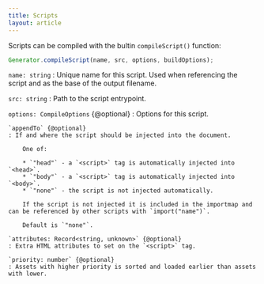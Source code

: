 ```yaml
---
title: Scripts
layout: article
---
```


Scripts can be compiled with the bultin `compileScript()` function:

```ts nolint nocompile
Generator.compileScript(name, src, options, buildOptions);
```

`name: string`
: Unique name for this script. Used when referencing the script and as the base of the output filename.

`src: string`
: Path to the script entrypoint.

`options: CompileOptions` {@optional}
: Options for this script.

    `appendTo` {@optional}
    : If and where the script should be injected into the document.

        One of:

    	* `"head"` - a `<script>` tag is automatically injected into `<head>`.
    	* `"body"` - a `<script>` tag is automatically injected into `<body>`.
    	* `"none"` - the script is not injected automatically.

    	If the script is not injected it is included in the importmap and can be referenced by other scripts with `import("name")`.

    	Default is `"none"`.

    `attributes: Record<string, unknown>` {@optional}
    : Extra HTML attributes to set on the `<script>` tag.

    `priority: number` {@optional}
    : Assets with higher priority is sorted and loaded earlier than assets with lower.
